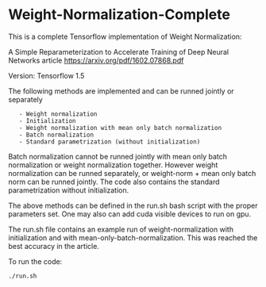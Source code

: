 # Weight-Normalization-Complete

This is a complete Tensorflow implementation of Weight Normalization:

A Simple Reparameterization to Accelerate Training of Deep Neural Networks article
https://arxiv.org/pdf/1602.07868.pdf

Version: Tensorflow 1.5

The following methods are implemented and can be runned jointly or separately
  
       - Weight normalization
       - Initialization
       - Weight normalization with mean only batch normalization
       - Batch normalization
       - Standard parametrization (without initialization)

Batch normalization cannot be runned jointly with mean only batch normalization or weight normalization together. However weight normalization can be runned separately, or weight-norm + mean only batch norm can be runned jointly. The code also contains the standard parametrization without initialization.

The above methods can be defined in the run.sh bash script with the proper parameters set. One may also can add cuda visible devices to run on gpu.

The run.sh file contains an example run of weight-normalization with initialization and with mean-only-batch-normalization. This was reached the best accuracy in the article. 

To run the code:

    ./run.sh

